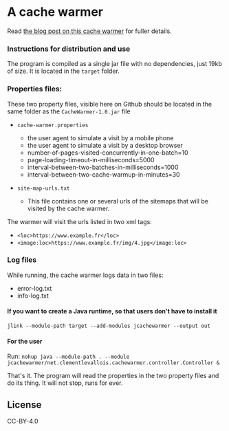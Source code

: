 # A cache warmer

Read [the blog post on this cache warmer](https://nocodefunctions.com/blog/cache-warmer/) for fuller details.


### Instructions for distribution and use
The program is compiled as a single jar file with no dependencies, just 19kb of size.
It is located in the `target` folder.

### Properties files:

These two property files, visible here on Github should be located in the same folder as the `CacheWarmer-1.0.jar` file

* `cache-warmer.properties`
    - the user agent to simulate a visit by a mobile phone
    - the user agent to simulate a visit by a desktop browser
    - number-of-pages-visited-concurrently-in-one-batch=10
    - page-loading-timeout-in-milliseconds=5000
    - interval-between-two-batches-in-milliseconds=1000
    - interval-between-two-cache-warmup-in-minutes=30

* `site-map-urls.txt`
    - This file contains one or several urls of the sitemaps that will be visited by the cache warmer.

The warmer will visit the urls listed in two xml tags:

- `<loc>https://www.example.fr</loc>`
- `<image:loc>https://www.example.fr/img/4.jpg</image:loc>`

### Log files

While running, the cache warmer logs data in two files:

- error-log.txt
- info-log.txt

#### If you want to create a Java runtime, so that users don't have to install it
`jlink --module-path target --add-modules jcachewarmer --output out`

#### For the user

Run: `nohup java --module-path . --module jcachewarmer/net.clementlevallois.cachewarmer.controller.Controller &`

That's it.
The program will read the properties in the two property files and do its thing.
It will not stop, runs for ever.


## License
CC-BY-4.0